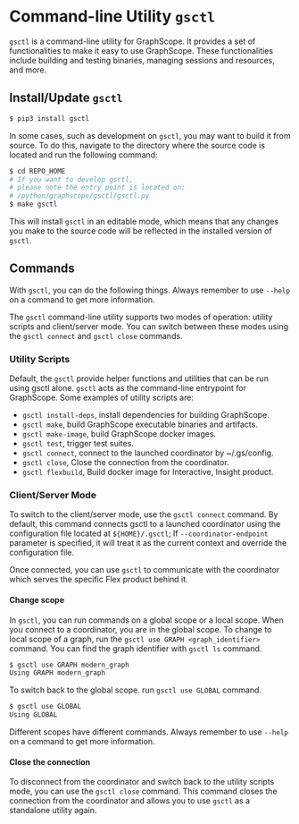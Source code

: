 # Command-line Utility `gsctl`

`gsctl` is a command-line utility for GraphScope. It provides a set of functionalities to make it easy to use GraphScope. These functionalities include building and testing binaries, managing sessions and resources, and more.

## Install/Update `gsctl`

```bash
$ pip3 install gsctl
```

In some cases, such as development on `gsctl`, you may want to build it from source.
To do this, navigate to the directory where the source code is located and run the following command:

```bash
$ cd REPO_HOME
# If you want to develop gsctl,
# please note the entry point is located on:
# /python/graphscope/gsctl/gsctl.py
$ make gsctl
```
This will install `gsctl` in an editable mode, which means that any changes you make to the source code will be reflected in the installed version of `gsctl`.

## Commands

With `gsctl`, you can do the following things. Always remember to use `--help` on a command to get more information.

The `gsctl` command-line utility supports two modes of operation: utility scripts and client/server mode. You can switch between these modes using the `gsctl connect` and `gsctl close` commands.

### Utility Scripts

Default, the `gsctl` provide helper functions and utilities that can be run using gsctl alone.
`gsctl` acts as the command-line entrypoint for GraphScope. Some examples of utility scripts are:

- `gsctl install-deps`, install dependencies for building GraphScope.
- `gsctl make`, build GraphScope executable binaries and artifacts.
- `gsctl make-image`, build GraphScope docker images.
- `gsctl test`, trigger test suites.
- `gsctl connect`, connect to the launched coordinator by ~/.gs/config.
- `gsctl close`, Close the connection from the coordinator.
- `gsctl flexbuild`, Build docker image for Interactive, Insight product.

### Client/Server Mode

To switch to the client/server mode, use the `gsctl connect` command. By default, this command connects gsctl to a launched coordinator using the configuration file located at `${HOME}/.gsctl`;  If `--coordinator-endpoint` parameter is specified, it will treat it as the current context and override the configuration file.

Once connected, you can use `gsctl` to communicate with the coordinator which serves the specific Flex product behind it.

#### Change scope

In `gsctl`, you can run commands on a global scope or a local scope. When you connect to a coordinator, you are in the global scope. To change to local scope of a graph, run the `gsctl use GRAPH <graph_identifier>` command. You can find the graph identifier with `gsctl ls` command.

```bash
$ gsctl use GRAPH modern_graph
Using GRAPH modern_graph
```

To switch back to the global scope. run `gsctl use GLOBAL` command.

```bash
$ gsctl use GLOBAL
Using GLOBAL
```
Different scopes have different commands. Always remember to use `--help` on a command to get more information.

#### Close the connection

To disconnect from the coordinator and switch back to the utility scripts mode, you can use the `gsctl close` command. This command closes the connection from the coordinator and allows you to use `gsctl` as a standalone utility again.
